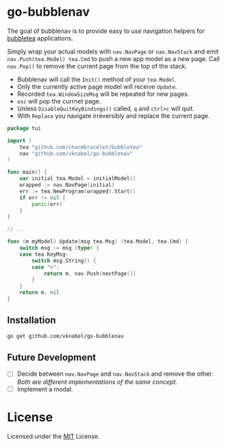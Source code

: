 # go-bubblenav

The goal of bubblenav is to provide easy to use navigation helpers for [bubbletea](https://github.com/charmbracelet/bubbletea) applications.

Simply wrap your actual models with `nav.NavPage` or `nav.NavStack` and emit `nav.Push(tea.Model) tea.Cmd` to push a new app model as a new page. Call `nav.Pop()` to remove the current page from the top of the stack.

- Bubblenav will call the `Init()` method of your `tea.Model`.
- Only the currently active page model will receive `Update`.
- Recorded `tea.WindowSizeMsg` will be repeated for new pages.
- `esc` will pop the currnet page.
- Unless `DisableQuitKeyBindings()` called, `q` and `ctrl+c` will quit.
- With `Replace` you navigate irreversibly and replace the current page.

```go
package tui

import (
	tea "github.com/charmbracelet/bubbletea"
	nav "github.com/vknabel/go-bubblenav"
)

func main() {
    var initial tea.Model = initialModel()
    wrapped := nav.NavPage(initial)
    err := tea.NewProgram(wrapped).Start()
    if err != nil {
        panic(err)
    }
}

// ...

func (m myModel) Update(msg tea.Msg) (tea.Model, tea.Cmd) {
    switch msg := msg.(type) {
    case tea.KeyMsg:
        switch msg.String() {
        case "n":
            return m, nav.Push(nextPage())
        }
    }
    return m, nil
}
```

## Installation

```bash
go get github.com/vknabel/go-bubblenav
```

## Future Development

- [ ] Decide between `nav.NavPage` and `nav.NavStack` and remove the other. _Both are different implementations of the same concept._
- [ ] Implement a modal.

# License

Licensed under the [MIT](./LICENSE) License.

